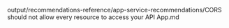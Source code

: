 output/recommendations-reference/app-service-recommendations/CORS should not allow every resource to access your API App.md